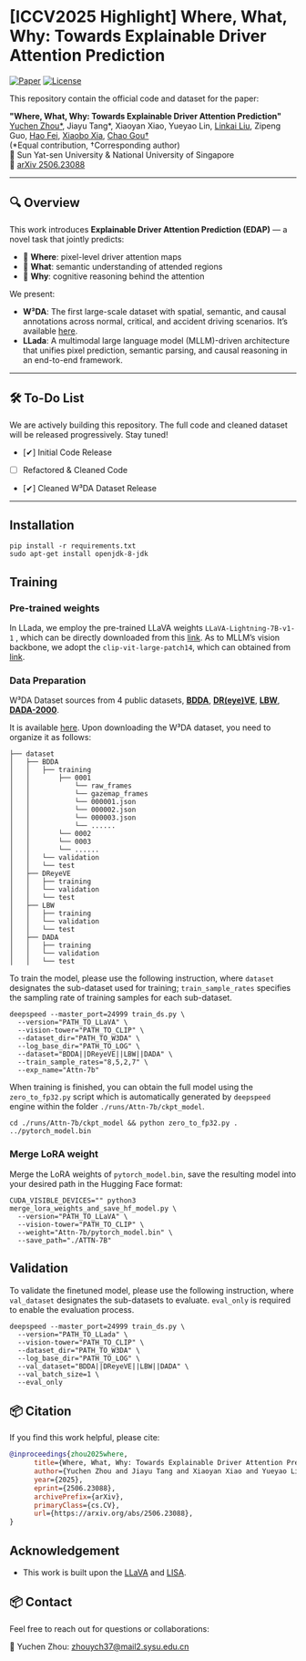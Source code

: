 # [ICCV2025 Highlight] Where, What, Why: Towards Explainable Driver Attention Prediction

[![Paper](https://img.shields.io/badge/Paper-ArXiv-red)](https://arxiv.org/abs/2506.23088)
[![License](https://img.shields.io/badge/license-MIT-blue.svg)](LICENSE)

This repository contain the official code and dataset for the paper:

**"Where, What, Why: Towards Explainable Driver Attention Prediction"**  
[Yuchen Zhou\*](https://yuchen2199.github.io/), Jiayu Tang\*, Xiaoyan Xiao, Yueyao Lin, [Linkai Liu](https://liulinkai.github.io/), Zipeng Guo, [Hao Fei](https://haofei.vip/), [Xiaobo Xia](https://xiaoboxia.github.io/), [Chao Gou†](https://chaogou.github.io/)  
(*Equal contribution, †Corresponding author)  
📍 Sun Yat-sen University & National University of Singapore  
📄 [arXiv 2506.23088](https://arxiv.org/abs/2506.23088)

---

## 🔍 Overview

This work introduces **Explainable Driver Attention Prediction (EDAP)** — a novel task that jointly predicts:

- 🧭 **Where**: pixel-level driver attention maps  
- 🧩 **What**: semantic understanding of attended regions  
- 🧠 **Why**: cognitive reasoning behind the attention

We present:

- **W³DA**: The first large-scale dataset with spatial, semantic, and causal annotations across normal, critical, and accident driving scenarios. It’s available [here](https://huggingface.co/datasets/JYT4chenxiyuxi/W3DA/tree/main).
- **LLada**: A multimodal large language model (MLLM)-driven architecture that unifies pixel prediction, semantic parsing, and causal reasoning in an end-to-end framework.

---

## 🛠️ To-Do List

We are actively building this repository. The full code and cleaned dataset will be released progressively. Stay tuned!

- [✔] Initial Code Release
- [ ] Refactored & Cleaned Code
- [✔] Cleaned W³DA Dataset Release
---

## Installation

```
pip install -r requirements.txt
sudo apt-get install openjdk-8-jdk
```

## Training

### Pre-trained weights

In LLada, we employ the pre-trained LLaVA weights `LLaVA-Lightning-7B-v1-1` , which can be directly downloaded from this [link](https://huggingface.co/mmaaz60/LLaVA-7B-Lightening-v1-1). As to MLLM’s vision backbone, we adopt the `clip-vit-large-patch14`, which can obtained from [link](https://huggingface.co/openai/clip-vit-large-patch14).

### Data Preparation

W³DA Dataset sources from 4 public datasets, [**BDDA**](http://bdd-data.berkeley.edu/download.html), [**DR(eye)VE**](https://aimagelab.ing.unimore.it/imagelab/page.asp?IdPage=8), [**LBW**](https://github.com/Kasai2020/look_both_ways?tab=readme-ov-file), [**DADA-2000**](https://github.com/JWFangit/LOTVS-DADA). 

It is available [here](https://huggingface.co/datasets/JYT4chenxiyuxi/W3DA/tree/main). Upon downloading the W³DA dataset, you need to organize it as follows:

```
├── dataset
│   ├── BDDA
│   │   ├── training
│   │       ├── 0001
│   │       	└── raw_frames
│   │       	└── gazemap_frames
│   │       	└── 000001.json
│   │       	└── 000002.json
│   │       	└── 000003.json
│   │       	└── ......
│   │       └── 0002
│   │       └── 0003
│   │       └── ......
│   │   └── validation
│   │   └── test
│   ├── DReyeVE
│   │   ├── training
│   │   └── validation
│   │   └── test
│   ├── LBW
│   │   ├── training
│   │   └── validation
│   │   └── test
│   ├── DADA
│   │   ├── training
│   │   └── validation
│   │   └── test
```

To train the model, please use the following instruction, where `dataset` designates the sub-dataset used for training; `train_sample_rates` specifies the sampling rate of training samples for each sub-dataset.

```
deepspeed --master_port=24999 train_ds.py \
  --version="PATH_TO_LLaVA" \
  --vision-tower="PATH_TO_CLIP" \
  --dataset_dir="PATH_TO_W3DA" \
  --log_base_dir="PATH_TO_LOG" \
  --dataset="BDDA||DReyeVE||LBW||DADA" \
  --train_sample_rates="8,5,2,7" \
  --exp_name="Attn-7b"
```

When training is finished, you can obtain the full model using the `zero_to_fp32.py` script which is automatically generated by `deepspeed` engine within the folder `./runs/Attn-7b/ckpt_model`.

```
cd ./runs/Attn-7b/ckpt_model && python zero_to_fp32.py . ../pytorch_model.bin
```

### Merge LoRA weight

Merge the LoRA weights of `pytorch_model.bin`, save the resulting model into your desired path in the Hugging Face format:

```
CUDA_VISIBLE_DEVICES="" python3 merge_lora_weights_and_save_hf_model.py \
  --version="PATH_TO_LLaVA" \
  --vision-tower="PATH_TO_CLIP" \
  --weight="Attn-7b/pytorch_model.bin" \
  --save_path="./ATTN-7B"
```

## Validation

To validate the finetuned model, please use the following instruction, where `val_dataset` designates the sub-datasets to evaluate. `eval_only` is required to enable the evaluation process.

```
deepspeed --master_port=24999 train_ds.py \
  --version="PATH_TO_LLada" \
  --vision-tower="PATH_TO_CLIP" \
  --dataset_dir="PATH_TO_W3DA" \
  --log_base_dir="PATH_TO_LOG" \
  --val_dataset="BDDA||DReyeVE||LBW||DADA" \
  --val_batch_size=1 \
  --eval_only
```


## 📦 Citation

If you find this work helpful, please cite:

```bibtex
@inproceedings{zhou2025where,
      title={Where, What, Why: Towards Explainable Driver Attention Prediction}, 
      author={Yuchen Zhou and Jiayu Tang and Xiaoyan Xiao and Yueyao Lin and Linkai Liu and Zipeng Guo and Hao Fei and Xiaobo Xia and Chao Gou},
      year={2025},
      eprint={2506.23088},
      archivePrefix={arXiv},
      primaryClass={cs.CV},
      url={https://arxiv.org/abs/2506.23088}, 
}
```

## Acknowledgement

-  This work is built upon the [LLaVA](https://github.com/haotian-liu/LLaVA) and  [LISA](https://github.com/dvlab-research/LISA). 

## 📦 Contact
Feel free to reach out for questions or collaborations:

📧 Yuchen Zhou: zhouych37@mail2.sysu.edu.cn

